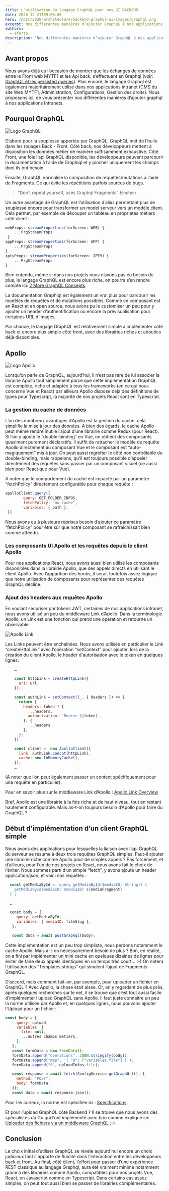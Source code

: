 ```yaml
---
title: L'utilisation du langage GraphQL pour nos UI BACKEND
date: 2020-12-21T09:00:00
hero: /post/2020/architecture/backend-graphql-ui/images/graphql.png
excerpt: Nos différentes manières d’ajouter GraphQL à nos applications Intranets
authors:
  - eferte
description: "Nos différentes manières d’ajouter GraphQL à nos applications Intranets côté BACKEND"
---
```


## Avant propos

Nous avons déjà eu l’occasion de montrer que les échanges de données entre le Front web MYTF1 et les Api back, s’effectuent en Graphql (voir: [GraphQL et les persisted queries](https://tech.tf1.fr/post/2020/architecture/graphql-and-persisted-queries/)). Plus encore, le langage Graphql est également majoritairement utilisé dans nos applications intranet (CMS du site Web MYTF1, Administration, Configurations, Gestion des droits). Nous proposons ici, de vous présenter nos différentes manières d’ajouter graphql à nos applications Intranets.


## Pourquoi GraphQL

![Logo GraphQL](images/graphql.png "GraphQL")

D’abord pour la souplesse apportée par GraphQL. GraphQL met de l’huile dans les rouages Back - Front. Côté back, nos développeurs mettent à disposition les données métier de manière suffisamment exhaustive. Côté Front, une fois l’api GraphQL disponible, les développeurs peuvent parcourir la documentation à l’aide de Graphiql et y piocher uniquement les champs dont ils ont besoin. 

Ensuite, GraphQL normalise la composition de requêtes/mutations à l’aide de Fragments. Ce qui évite les répétitions parfois sources de bugs.

> “Don’t repeat yourself, uses Graphql Fragments”
> Einstein

Un autre avantage de GraphQL est l’utilisation d’alias permettant plus de souplesse encore pour transformer un model serveur vers un modèle client. Cela permet, par exemple de découper un tableau en propriétés métiers côté client : 

```javascript
webProps: streamProperties(forScreen: WEB) {
    ...PrgStreamProps
 }
appProps: streamProperties(forScreen: APP) {
    ...PrgStreamProps
} 
iptvProps: streamProperties(forScreen: IPTV) {
    ...PrgStreamProps
}
```

Bien entendu, même si dans nos projets nous n’avons pas eu besoin de plus, le langage GraphQL est encore plus riche, on pourra s’en rendre compte ici: [2 More GraphQL Concepts](https://www.howtographql.com/advanced/2-more-graphql-concepts/).

La documentation Graphiql est également un vrai plus pour parcourir les modèles de requêtes et de mutations possibles. Comme ce composant est en React et en open source, nous avons pu le customiser un peu pour y ajouter un header d’authentification ou encore la prévisualisation pour certaines URL d’images.

Par chance, le langage GraphQL est relativement simple à implémenter côté back et encore plus simple côté front, avec des librairies riches et abouties déjà disponibles.

## Apollo

![Logo Apollo](images/apollo.png "Apollo")

Lorsqu’on parle de GraphQL, aujourd’hui, il n’est pas rare de lui associer la librairie Apollo tout simplement parce que cette implémentation GraphQL est complète, riche et adaptée à tous les frameworks (en ce qui nous concerne Vue et React) par ailleurs Apollo dispose déjà des définitions de types pour Typescript, la majorité de nos projets React sont en Typescript.

### La gestion du cache de données

L’un des nombreux avantages d’Apollo est la gestion du cache, cela simplifie la mise à jour des données. A bien des égards, le cache Apollo peut même rendre inutile l’ajout d’une librairie comme Redux (pour React). Si l’on y ajoute le “double-binding” en Vue, on obtient des composants quasiment purement déclaratifs. Il suffit de rattacher le modèle de requête Apollo directement au composant Vue et le composant est “auto-magiquement” mis à jour. On peut aussi regretter le côté non contrôlable du double-binding, mais rappelons, qu’il est toujours possible d’appeler directement des requêtes sans passer par un composant visuel (ce aussi bien pour React que pour Vue).

A noter que le comportement du cache est impacté par un paramètre “fetchPolicy” directement configurable pour chaque requête : 

```javascript
apolloClient.query({
        query: GET_FOLDER_INFOS,
        fetchPolicy: "no-cache",
        variables: { path },
 })
```

Nous avons eu à plusieurs reprises besoin d’ajouter ce paramètre “fetchPolicy” pour être sûr que notre composant se rafraichissait bien comme attendu.

### Les composants UI Apollo et les requêtes depuis le client Apollo 

Pour nos applications React, nous avons aussi bien utilisé les composants disponibles dans la librairie Apollo, que des appels directs en utilisant le client Apollo. Avec l’apparition des hooks, il serait toutefois assez logique que notre utilisation de composants pour représenter des requêtes GraphQL décline.

### Ajout des headers aux requêtes Apollo

En voulant sécuriser par tokens JWT, certaines de nos applications intranet, nous avons utilisé un peu du middleware Link d’Apollo. Dans la terminologie Apollo, un Link est une  fonction qui prend une opération et retourne un observable. 

![Apollo Link](images/apollo-link.png "Apollo Link")


Les Links peuvent être enchaînées. Nous avons utilisés en particulier le Link “createHttpLink” avec l’opération “setContext” pour ajouter, lors de la création du client Apollo, le header d'autorisation avec le token en quelques lignes:
```javascript
    …

    const httpLink = createHttpLink({
      uri: url,
    });

    const authLink = setContext((_, { headers }) => {
      return {
        headers: token ? {
          ...headers,
          authorization: `Bearer ${token}`,
        }: {
          ...headers
        },
      };
    });

    const client =  new ApolloClient({
      link: authLink.concat(httpLink),
      cache: new InMemoryCache(),
    }); 
    …
```

(A noter que l’on peut également passer un context spécifiquement pour une requête en particulier).


Pour en savoir plus sur le middleware Link d’Apollo : [Apollo Link Overview](https://www.apollographql.com/docs/link/overview/)

Bref, Apollo est une librairie à la fois riche et de haut niveau, tout en restant hautement configurable. Mais as-t-on toujours besoin d’Apollo pour faire du GraphQL ?

## Début d’implémentation d’un client GraphQL simple

Nous avons des applications pour lesquelles la liaison avec l’api GraphQL du serveur se résume à deux trois requêtes GraphQL simples. Faut-il ajouter une librairie riche comme Apollo pour de simples appels ? Pas forcément, et d’ailleurs, pour l’un de nos projets en React, nous avons fait le choix de l’éviter. Nous sommes parti d’un simple “fetch”, y avons ajouté un header application/json, et voici nos requêtes : 

```javascript
  const getMediaById = `query getMediaById($mediaID: String!) {
    getMediaById(mediaID: $mediaID) ${mediaFragment}
  }`;

  …

  const body = {
     query: getMediaById,
     variables: { mediaID: fileSlug },
   };

   const data = await postGraphql(body);
```

Cette implémentation est un peu trop simpliste, nous perdons notamment le cache Apollo. Mais a-t-on nécessairement besoin de plus ? Bon, en réalité, on a fini par implémenter un mini cache en quelques dizaines de lignes pour éviter de faire deux appels identiques en un temps très court… :-) On notera l’utilisation des “Templates strings” qui simulent l’ajout de Fragments GraphQL. 

D’accord, mais comment fait-on, par exemple, pour uploader un fichier en GraphQL ? Avec Apollo, la chose était aisée. Or, en y regardant de plus près, après quelques recherches sur le net, il se trouve que c’est tout aussi facile d’implémenter l’upload GraphQL sans Apollo. Il faut juste connaître un peu la norme utilisée par Apollo et, en quelques lignes, nous pouvons ajouter l’Upload pour un fichier :

```javascript
const body = {
     query: upload,
     variables: {
       file: null,
       ...autres champs metiers,
     },
   };
   const formData = new FormData();
   formData.append("operations", JSON.stringify(body));
   formData.append("map", '{ "0": ["variables.file"] }');
   formData.append("0", uploadInfos.file);

   const response = await fetch(ConfigService.getGraphUrl(), {
     method: "POST",
     body: formData,
   });
   const data = await response.json();
```

Pour les curieux, la norme est spécifiée ici : [Spécifications](https://github.com/jaydenseric/graphql-multipart-request-spec).

Et pour l’upload GraphQL côté Backend ? Il se trouve que nous avons des spécialistes du Go qui l’ont implémenté avec brio comme expliqué ici: [Uploader des fichiers via un middleware GraphQL](https://vincent.composieux.fr/article/uploader-des-fichiers-via-un-middleware-graphql)  ;-)

## Conclusion

Le choix initial d’utiliser GraphQL se révèle aujourd’hui encore un choix judicieux tant il apporte de fluidité dans l’interaction entre les développeurs back et front. Au final, côté client, l’effort pour passer d’une expérience REST classique au langage Graphql, aura été vraiment minime notamment grâce à des librairies comme Apollo, compatibles pour nos projets Vue, React, en Javascript comme en Typescript. Dans certains cas assez simples, on peut tout aussi bien se passer de librairies complémentaires.

